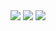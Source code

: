 <img src="https://img.shields.io/badge/prisma-2D3748?style=for-the-badge&logo=prisma&logoColor=white">
<img src="https://img.shields.io/badge/typescript-3178C6?style=for-the-badge&logo=prisma&logoColor=white">
<img src="https://img.shields.io/badge/postgresql-4169E1?style=for-the-badge&logo=prisma&logoColor=white">
